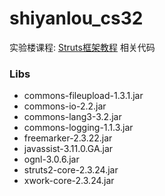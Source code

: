 shiyanlou_cs32
==============

实验楼课程: [Struts框架教程](https://www.shiyanlou.com/courses/32) 相关代码

### Libs

- commons-fileupload-1.3.1.jar 
- commons-io-2.2.jar 
- commons-lang3-3.2.jar
- commons-logging-1.1.3.jar
- freemarker-2.3.22.jar
- javassist-3.11.0.GA.jar
- ognl-3.0.6.jar 
- struts2-core-2.3.24.jar
- xwork-core-2.3.24.jar

